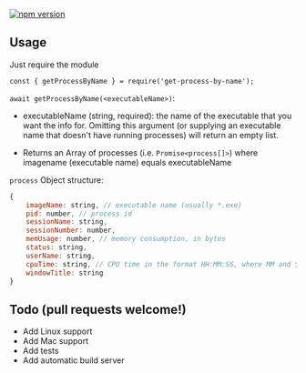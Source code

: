 [![npm version](https://badge.fury.io/js/%40pendo324%2Fget-process-by-name.svg)](https://badge.fury.io/js/%40pendo324%2Fget-process-by-name)

## Usage

Just require the module

```
const { getProcessByName } = require('get-process-by-name');
```

`await getProcessByName(<executableName>)`:
- executableName (string, required): the name of the executable that you want the info for. Omitting this argument (or supplying an executable name that doesn't have running processes) will return an empty list.

- Returns an Array of processes (i.e. `Promise<process[]>`) where imagename (executable name) equals executableName

`process` Object structure:
```js
{
    imageName: string, // executable name (usually *.exe)
    pid: number, // process id
    sessionName: string,
    sessionNumber: number,
    memUsage: number, // memory consumption, in bytes
    status: string,
    userName: string,
    cpuTime: string, // CPU time in the format HH:MM:SS, where MM and SS are between 0 and 59 and HH is any unsigned number
    windowTitle: string
}
```

## Todo (pull requests welcome!)

- Add Linux support
- Add Mac support
- Add tests
- Add automatic build server